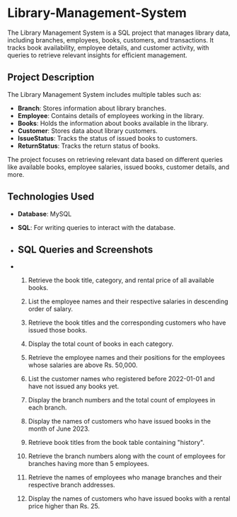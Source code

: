 # Library-Management-System
The Library Management System is a SQL project that manages library data, including branches, employees, books, customers, and transactions. It tracks book availability, employee details, and customer activity, with queries to retrieve relevant insights for efficient management.

## Project Description

The Library Management System includes multiple tables such as:

- **Branch**: Stores information about library branches.
- **Employee**: Contains details of employees working in the library.
- **Books**: Holds the information about books available in the library.
- **Customer**: Stores data about library customers.
- **IssueStatus**: Tracks the status of issued books to customers.
- **ReturnStatus**: Tracks the return status of books.

The project focuses on retrieving relevant data based on different queries like available books, employee salaries, issued books, customer details, and more.

## Technologies Used

- **Database**: MySQL
- **SQL**: For writing queries to interact with the database.

- ## SQL Queries and Screenshots

- 1. Retrieve the book title, category, and rental price of all available books.
     
  2. List the employee names and their respective salaries in descending order of salary.
 
  3. Retrieve the book titles and the corresponding customers who have issued those books.
 
  4. Display the total count of books in each category.
 
  5. Retrieve the employee names and their positions for the employees whose salaries are above Rs. 50,000.
 
  6. List the customer names who registered before 2022-01-01 and have not issued any books yet.
 
  7. Display the branch numbers and the total count of employees in each branch.
 
  8. Display the names of customers who have issued books in the month of June 2023.
 
  9. Retrieve book titles from the book table containing "history".
 
  10. Retrieve the branch numbers along with the count of employees for branches having more than 5 employees.
 
  11. Retrieve the names of employees who manage branches and their respective branch addresses.
 
  12. Display the names of customers who have issued books with a rental price higher than Rs. 25.



  
